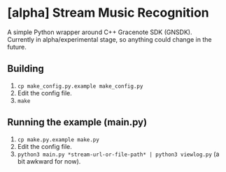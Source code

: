 # [alpha] Stream Music Recognition

A simple Python wrapper around C++ Gracenote SDK (GNSDK).  
Currently in alpha/experimental stage, so anything could change in the future.

## Building
1. `cp make_config.py.example make_config.py`
2. Edit the config file.
3. `make`

## Running the example (main.py)
1. `cp make.py.example make.py`
2. Edit the config file.
3. `python3 main.py *stream-url-or-file-path* | python3 viewlog.py` (a bit awkward for now).
